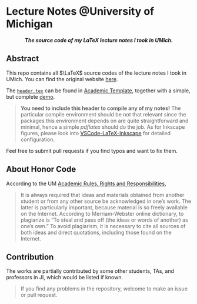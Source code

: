 # Lecture Notes @University of Michigan

<p align="center"><b><i>
	The source code of my LaTeX lecture notes I took in UMich.
</i></b></p>

## Abstract

This repo contains all $\LaTeX$ source codes of the lecture notes I took in UMich. You can find the original website [here](https://www.pbb.wtf/posts/Notes).

The [`header.tex`](https://github.com/sleepymalc/Academic-Template/blob/main/Notes/header.tex) can be found in [Academic Template](https://github.com/sleepymalc/Academic-Template), together with a simple, but complete [demo](https://github.com/sleepymalc/Academic-Template/tree/main/Notes/master.pdf).
> **You need to include this header to compile any of my notes!** The particular compile environment should be not that relevant since the packages this environment depends on are quite straightforward and minimal, hence a simple *pdflatex* should do the job. As for Inkscape figures, please look into [VSCode-LaTeX-Inkscape](https://github.com/sleepymalc/VSCode-LaTeX-Inkscape) for detailed configuration.

Feel free to submit pull requests if you find typos and want to fix them.

## About Honor Code

According to the UM [Academic Rules, Rights and Responsibilities](https://bulletin.engin.umich.edu/rules/),

> It is always required that ideas and materials obtained from another student or from any other source be acknowledged in one’s work. The latter is particularly important, because material is so freely available on the Internet. According to Merriam-Webster online dictionary, to plagiarize is “To steal and pass off (the ideas or words of another) as one’s own.” To avoid plagiarism, it is necessary to cite all sources of both ideas and direct quotations, including those found on the Internet.

## Contribution

The works are partially contributed by some other students, TAs, and professors in JI, which would be listed if known.
> If you find any problems in the repository, welcome to make an issue or pull request.
